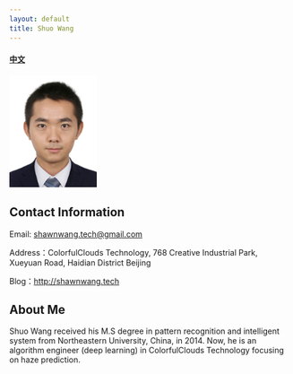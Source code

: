 ```yaml
---
layout: default
title: Shuo Wang
---
```


#### [中文](https://bnusss.github.io/person/wang-shuo-zh.html)


<img src="/img/people/wangshuo.jpg" height="200px" />


## Contact Information

Email: shawnwang.tech@gmail.com

Address：ColorfulClouds Technology, 768 Creative Industrial Park, Xueyuan Road, Haidian District Beijing

Blog：http://shawnwang.tech

## About Me

Shuo Wang received his M.S degree in pattern recognition and intelligent system from Northeastern University, China, in 2014. Now, he is an algorithm engineer (deep learning) in ColorfulClouds Technology focusing on haze prediction.

